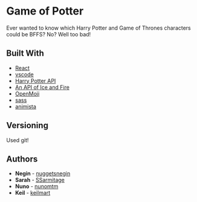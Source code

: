 
# Game of Potter
Ever wanted to know which Harry Potter and Game of Thrones characters could be BFFS? No? Well too bad!

## Built With

* [React](https://github.com/facebook/create-react-app)
* [vscode](https://code.visualstudio.com/) 
* [Harry Potter API](https://www.potterapi.com/)
* [An API of Ice and Fire](https://anapioficeandfire.com/)
* [OpenMoji](https://openmoji.org/)
* [sass](https://sass-lang.com/)
* [animista](https://animista.net/)



## Versioning
Used git!

## Authors

* **Negin** - [nuggetsnegin](https://github.com/nuggetsnegin)
* **Sarah** - [SSarmitage](https://github.com/SSArmitage)
* **Nuno** - [nunomtm](https://github.com/nunomtm)
* **Keil** - [keilmart](https://github.com/keilmart)

